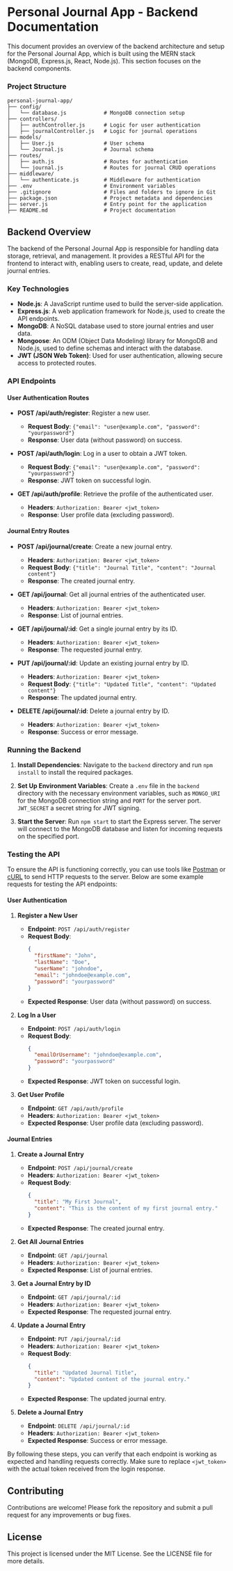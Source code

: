 
# Personal Journal App - Backend Documentation

This document provides an overview of the backend architecture and setup for the Personal Journal App, which is built using the MERN stack (MongoDB, Express.js, React, Node.js). This section focuses on the backend components.

### Project Structure

```
personal-journal-app/
├── config/
│   └── database.js            # MongoDB connection setup
├── controllers/
│   ├── authController.js      # Logic for user authentication
│   ├── journalController.js   # Logic for journal operations
├── models/
│   ├── User.js                # User schema
│   └── Journal.js             # Journal schema
├── routes/
│   ├── auth.js                # Routes for authentication
│   └── journal.js             # Routes for journal CRUD operations
├── middleware/
│   └── authenticate.js        # Middleware for authentication
├── .env                       # Environment variables
├── .gitignore                 # Files and folders to ignore in Git
├── package.json               # Project metadata and dependencies
├── server.js                  # Entry point for the application
├── README.md                  # Project documentation
```

## Backend Overview

The backend of the Personal Journal App is responsible for handling data storage, retrieval, and management. It provides a RESTful API for the frontend to interact with, enabling users to create, read, update, and delete journal entries.

### Key Technologies

- **Node.js**: A JavaScript runtime used to build the server-side application.
- **Express.js**: A web application framework for Node.js, used to create the API endpoints.
- **MongoDB**: A NoSQL database used to store journal entries and user data.
- **Mongoose**: An ODM (Object Data Modeling) library for MongoDB and Node.js, used to define schemas and interact with the database.
- **JWT (JSON Web Token)**: Used for user authentication, allowing secure access to protected routes.

### API Endpoints

#### **User Authentication Routes**

- **POST /api/auth/register**: Register a new user.
    - **Request Body**: `{"email": "user@example.com", "password": "yourpassword"}`
    - **Response**: User data (without password) on success.

- **POST /api/auth/login**: Log in a user to obtain a JWT token.
    - **Request Body**: `{"email": "user@example.com", "password": "yourpassword"}`
    - **Response**: JWT token on successful login.

- **GET /api/auth/profile**: Retrieve the profile of the authenticated user.
    - **Headers**: `Authorization: Bearer <jwt_token>`
    - **Response**: User profile data (excluding password).

#### **Journal Entry Routes**

- **POST /api/journal/create**: Create a new journal entry.
    - **Headers**: `Authorization: Bearer <jwt_token>`
    - **Request Body**: `{"title": "Journal Title", "content": "Journal content"}`
    - **Response**: The created journal entry.

- **GET /api/journal**: Get all journal entries of the authenticated user.
    - **Headers**: `Authorization: Bearer <jwt_token>`
    - **Response**: List of journal entries.

- **GET /api/journal/:id**: Get a single journal entry by its ID.
    - **Headers**: `Authorization: Bearer <jwt_token>`
    - **Response**: The requested journal entry.

- **PUT /api/journal/:id**: Update an existing journal entry by ID.
    - **Headers**: `Authorization: Bearer <jwt_token>`
    - **Request Body**: `{"title": "Updated Title", "content": "Updated content"}`
    - **Response**: The updated journal entry.

- **DELETE /api/journal/:id**: Delete a journal entry by ID.
    - **Headers**: `Authorization: Bearer <jwt_token>`
    - **Response**: Success or error message.

### Running the Backend

1. **Install Dependencies**: Navigate to the `backend` directory and run `npm install` to install the required packages.

2. **Set Up Environment Variables**: Create a `.env` file in the `backend` directory with the necessary environment variables, such as `MONGO_URI` for the MongoDB connection string and `PORT` for the server port. `JWT_SECRET` a secret string for JWT signing.

3. **Start the Server**: Run `npm start` to start the Express server. The server will connect to the MongoDB database and listen for incoming requests on the specified port.

### Testing the API

To ensure the API is functioning correctly, you can use tools like [Postman](https://www.postman.com/) or [cURL](https://curl.se/) to send HTTP requests to the server. Below are some example requests for testing the API endpoints:

#### User Authentication

1. **Register a New User**
   - **Endpoint**: `POST /api/auth/register`
   - **Request Body**:
     ```json
     {
       "firstName": "John",
       "lastName": "Doe",
       "userName": "johndoe",
       "email": "johndoe@example.com",
       "password": "yourpassword"
     }
     ```
   - **Expected Response**: User data (without password) on success.

2. **Log In a User**
   - **Endpoint**: `POST /api/auth/login`
   - **Request Body**:
     ```json
     {
       "emailOrUsername": "johndoe@example.com",
       "password": "yourpassword"
     }
     ```
   - **Expected Response**: JWT token on successful login.

3. **Get User Profile**
   - **Endpoint**: `GET /api/auth/profile`
   - **Headers**: `Authorization: Bearer <jwt_token>`
   - **Expected Response**: User profile data (excluding password).

#### Journal Entries

1. **Create a Journal Entry**
   - **Endpoint**: `POST /api/journal/create`
   - **Headers**: `Authorization: Bearer <jwt_token>`
   - **Request Body**:
     ```json
     {
       "title": "My First Journal",
       "content": "This is the content of my first journal entry."
     }
     ```
   - **Expected Response**: The created journal entry.

2. **Get All Journal Entries**
   - **Endpoint**: `GET /api/journal`
   - **Headers**: `Authorization: Bearer <jwt_token>`
   - **Expected Response**: List of journal entries.

3. **Get a Journal Entry by ID**
   - **Endpoint**: `GET /api/journal/:id`
   - **Headers**: `Authorization: Bearer <jwt_token>`
   - **Expected Response**: The requested journal entry.

4. **Update a Journal Entry**
   - **Endpoint**: `PUT /api/journal/:id`
   - **Headers**: `Authorization: Bearer <jwt_token>`
   - **Request Body**:
     ```json
     {
       "title": "Updated Journal Title",
       "content": "Updated content of the journal entry."
     }
     ```
   - **Expected Response**: The updated journal entry.

5. **Delete a Journal Entry**
   - **Endpoint**: `DELETE /api/journal/:id`
   - **Headers**: `Authorization: Bearer <jwt_token>`
   - **Expected Response**: Success or error message.

By following these steps, you can verify that each endpoint is working as expected and handling requests correctly. Make sure to replace `<jwt_token>` with the actual token received from the login response.

## Contributing

Contributions are welcome! Please fork the repository and submit a pull request for any improvements or bug fixes.

## License

This project is licensed under the MIT License. See the LICENSE file for more details.

